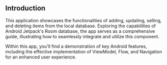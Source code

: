 ## Introduction
This application showcases the functionalities of adding, updating, selling, and deleting items from the local database.
Exploring the capabilities of Android Jetpack's Room database, the app serves as a comprehensive guide, illustrating how to seamlessly integrate and utilize this component.

Within this app, you'll find a demonstration of key Android features, including the effective implementation of ViewModel, Flow, and Navigation for an enhanced user experience.
